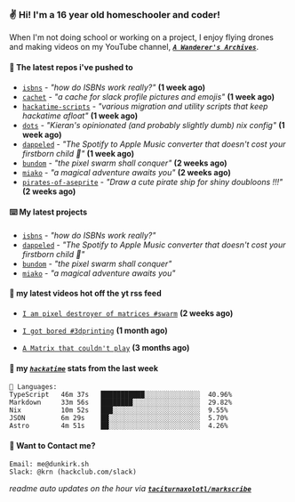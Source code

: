 ### ✌️ Hi! I'm a 16 year old homeschooler and coder!

When I'm not doing school or working on a project, I enjoy flying drones and making videos on my YouTube channel, [**_`A Wanderer's Archives`_**](https://youtube.com/@wanderer.archives).

#### 👷 The latest repos i've pushed to

- [`isbns`](https://github.com/taciturnaxolotl/isbns) - _"how do ISBNs work really?"_ **(1 week ago)**
- [`cachet`](https://github.com/taciturnaxolotl/cachet) - _"a cache for slack profile pictures and emojis"_ **(1 week ago)**
- [`hackatime-scripts`](https://github.com/taciturnaxolotl/hackatime-scripts) - _"various migration and utility scripts that keep hackatime afloat"_ **(1 week ago)**
- [`dots`](https://github.com/taciturnaxolotl/dots) - _"Kieran's opinionated (and probably slightly dumb) nix config"_ **(1 week ago)**
- [`dappeled`](https://github.com/taciturnaxolotl/dappeled) - _"The Spotify to Apple Music converter that doesn't cost your firstborn child 🍏"_ **(1 week ago)**
- [`bundom`](https://github.com/taciturnaxolotl/bundom) - _"the pixel swarm shall conquer"_ **(2 weeks ago)**
- [`miako`](https://github.com/taciturnaxolotl/miako) - _"a magical adventure awaits you"_ **(2 weeks ago)**
- [`pirates-of-aseprite`](https://github.com/Spectralo/pirates-of-aseprite) - _"Draw a cute pirate ship for shiny doubloons !!!"_ **(2 weeks ago)**

#### ⌨️ My latest projects

- [`isbns`](https://github.com/taciturnaxolotl/isbns) - _"how do ISBNs work really?"_
- [`dappeled`](https://github.com/taciturnaxolotl/dappeled) - _"The Spotify to Apple Music converter that doesn't cost your firstborn child 🍏"_
- [`bundom`](https://github.com/taciturnaxolotl/bundom) - _"the pixel swarm shall conquer"_
- [`miako`](https://github.com/taciturnaxolotl/miako) - _"a magical adventure awaits you"_

#### 🍿 my latest videos hot off the yt rss feed

- [`I am pixel destroyer of matrices #swarm`](https://www.youtube.com/watch?v=bh3vvy5NyKg) **(2 weeks ago)**

- [`I got bored #3dprinting`](https://www.youtube.com/watch?v=59f5n1NeItE) **(1 month ago)**

- [`A Matrix that couldn't play`](https://www.youtube.com/watch?v=NodwjZF7uZw) **(3 months ago)**



#### 📡 my [_`hackatime`_](https://waka.hackclub.com) stats from the last week

```text
💾 Languages:
TypeScript   46m 37s   ███████████░░░░░░░░░░░░░░  40.96%
Markdown     33m 56s   ████████░░░░░░░░░░░░░░░░░  29.82%
Nix          10m 52s   ███░░░░░░░░░░░░░░░░░░░░░░  9.55%
JSON         6m 29s    ██░░░░░░░░░░░░░░░░░░░░░░░  5.70%
Astro        4m 51s    ██░░░░░░░░░░░░░░░░░░░░░░░  4.26%
```

#### 📮 Want to Contact me?

```text
Email: me@dunkirk.sh
Slack: @krn (hackclub.com/slack)
```

_readme auto updates on the hour via [**`taciturnaxolotl/markscribe`**](https://github.com/taciturnaxolotl/markscribe)_
